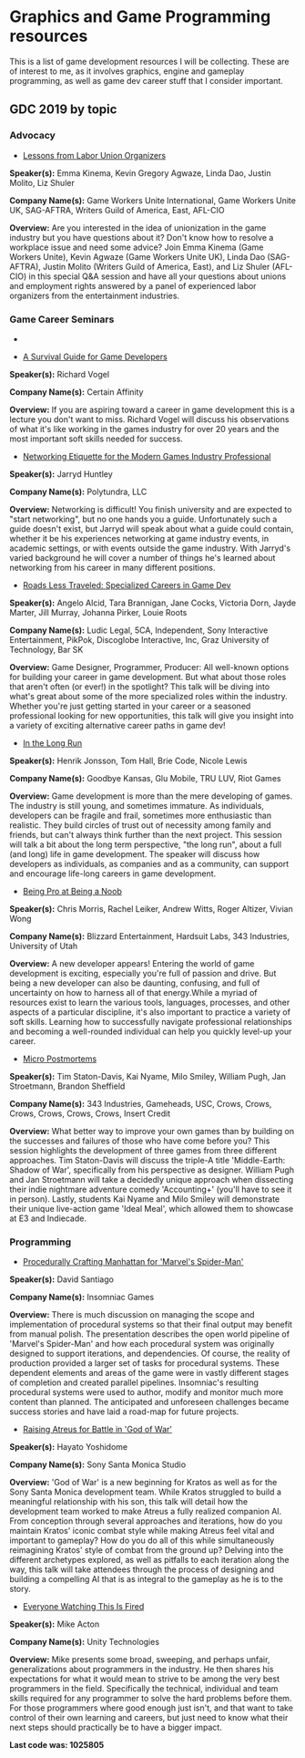 # Graphics and Game Programming resources
This is a list of game development resources I will be collecting. These are of interest to me, as it involves graphics, engine and gameplay programming, as well as game dev career stuff that I consider important.

## GDC 2019 by topic

### Advocacy

* [Lessons from Labor Union Organizers](https://gdcvault.com/play/1025793/)

**Speaker(s):**	Emma Kinema, Kevin Gregory Agwaze, Linda Dao, Justin Molito, Liz Shuler

**Company Name(s):**	Game Workers Unite International, Game Workers Unite UK, SAG-AFTRA, Writers Guild of America, East, AFL-CIO

**Overview:**	Are you interested in the idea of unionization in the game industry but you have questions about it? Don't know how to resolve a workplace issue and need some advice? Join Emma Kinema (Game Workers Unite), Kevin Agwaze (Game Workers Unite UK), Linda Dao (SAG-AFTRA), Justin Molito (Writers Guild of America, East), and Liz Shuler (AFL-CIO) in this special Q&A session and have all your questions about unions and employment rights answered by a panel of experienced labor organizers from the entertainment industries.

### Game Career Seminars

* 

* [A Survival Guide for Game Developers](https://gdcvault.com/play/1025795/)

**Speaker(s):**	Richard Vogel

**Company Name(s):**	Certain Affinity

**Overview:** If you are aspiring toward a career in game development this is a lecture you don't want to miss. Richard Vogel will discuss his observations of what it's like working in the games industry for over 20 years and the most important soft skills needed for success.

* [Networking Etiquette for the Modern Games Industry Professional](https://gdcvault.com/play/1025796/)

**Speaker(s):**	Jarryd Huntley

**Company Name(s):**	Polytundra, LLC

**Overview:**	Networking is difficult! You finish university and are expected to "start networking", but no one hands you a guide. Unfortunately such a guide doesn't exist, but Jarryd will speak about what a guide could contain, whether it be his experiences networking at game industry events, in academic settings, or with events outside the game industry. With Jarryd's varied background he will cover a number of things he's learned about networking from his career in many different positions.

* [Roads Less Traveled: Specialized Careers in Game Dev](https://gdcvault.com/play/1025797/)

**Speaker(s):**	Angelo Alcid, Tara Brannigan, Jane Cocks, Victoria Dorn, Jayde Marter, Jill Murray, Johanna Pirker, Louie Roots

**Company Name(s):**	Ludic Legal, 5CA, Independent, Sony Interactive Entertainment, PikPok, Discoglobe Interactive, Inc, Graz University of Technology, Bar SK

**Overview:**	Game Designer, Programmer, Producer: All well-known options for building your career in game development. But what about those roles that aren't often (or ever!) in the spotlight? This talk will be diving into what's great about some of the more specialized roles within the industry. Whether you're just getting started in your career or a seasoned professional looking for new opportunities, this talk will give you insight into a variety of exciting alternative career paths in game dev!

* [In the Long Run](https://gdcvault.com/play/1025798/)

**Speaker(s):**	Henrik Jonsson, Tom Hall, Brie Code, Nicole Lewis

**Company Name(s):**	Goodbye Kansas, Glu Mobile, TRU LUV, Riot Games

**Overview:**	Game development is more than the mere developing of games. The industry is still young, and sometimes immature. As individuals, developers can be fragile and frail, sometimes more enthusiastic than realistic. They build circles of trust out of necessity among family and friends, but can't always think further than the next project. This session will talk a bit about the long term perspective, "the long run", about a full (and long) life in game development. The speaker will discuss how developers as individuals, as companies and as a community, can support and encourage life-long careers in game development.

* [Being Pro at Being a Noob]()

**Speaker(s):**	Chris Morris, Rachel Leiker, Andrew Witts, Roger Altizer, Vivian Wong

**Company Name(s):**	Blizzard Entertainment, Hardsuit Labs, 343 Industries, University of Utah

**Overview:**	A new developer appears! Entering the world of game development is exciting, especially you're full of passion and drive. But being a new developer can also be daunting, confusing, and full of uncertainty on how to harness all of that energy.While a myriad of resources exist to learn the various tools, languages, processes, and other aspects of a particular discipline, it's also important to practice a variety of soft skills. Learning how to successfully navigate professional relationships and becoming a well-rounded individual can help you quickly level-up your career.

* [Micro Postmortems](https://gdcvault.com/play/1025800/)

**Speaker(s):**	Tim Staton-Davis, Kai Nyame, Milo Smiley, William Pugh, Jan Stroetmann, Brandon Sheffield

**Company Name(s):** 343 Industries, Gameheads, USC, Crows, Crows, Crows, Crows, Crows, Crows, Insert Credit

**Overview:** What better way to improve your own games than by building on the successes and failures of those who have come before you? This session highlights the development of three games from three different approaches. Tim Staton-Davis will discuss the triple-A title 'Middle-Earth: Shadow of War', specifically from his perspective as designer. William Pugh and Jan Stroetmann will take a decidedly unique approach when dissecting their indie nightmare adventure comedy 'Accounting+' (you'll have to see it in person). Lastly, students Kai Nyame and Milo Smiley will demonstrate their unique live-action game 'Ideal Meal', which allowed them to showcase at E3 and Indiecade.

### Programming

* [Procedurally Crafting Manhattan for 'Marvel's Spider-Man']()

**Speaker(s):**	David Santiago

**Company Name(s):**	Insomniac Games

**Overview:**	There is much discussion on managing the scope and implementation of procedural systems so that their final output may benefit from manual polish. The presentation describes the open world pipeline of 'Marvel's Spider-Man' and how each procedural system was originally designed to support iterations, and dependencies. Of course, the reality of production provided a larger set of tasks for procedural systems. These dependent elements and areas of the game were in vastly different stages of completion and created parallel pipelines. Insomniac's resulting procedural systems were used to author, modify and monitor much more content than planned. The anticipated and unforeseen challenges became success stories and have laid a road-map for future projects.

* [Raising Atreus for Battle in 'God of War'](https://gdcvault.com/play/1025768)

**Speaker(s):**	Hayato Yoshidome

**Company Name(s):**	Sony Santa Monica Studio

**Overview:**	'God of War' is a new beginning for Kratos as well as for the Sony Santa Monica development team. While Kratos struggled to build a meaningful relationship with his son, this talk will detail how the development team worked to make Atreus a fully realized companion AI. From conception through several approaches and iterations, how do you maintain Kratos' iconic combat style while making Atreus feel vital and important to gameplay? How do you do all of this while simultaneously reimagining Kratos' style of combat from the ground up? Delving into the different archetypes explored, as well as pitfalls to each iteration along the way, this talk will take attendees through the process of designing and building a compelling AI that is as integral to the gameplay as he is to the story.

* [Everyone Watching This Is Fired](https://gdcvault.com/play/1025778)

**Speaker(s):**	Mike Acton

**Company Name(s):**	Unity Technologies

**Overview:**	Mike presents some broad, sweeping, and perhaps unfair, generalizations about programmers in the industry. He then shares his expectations for what it would mean to strive to be among the very best programmers in the field. Specifically the technical, individual and team skills required for any programmer to solve the hard problems before them. For those programmers where good enough just isn't, and that want to take control of their own learning and careers, but just need to know what their next steps should practically be to have a bigger impact.

**Last code was: 1025805**